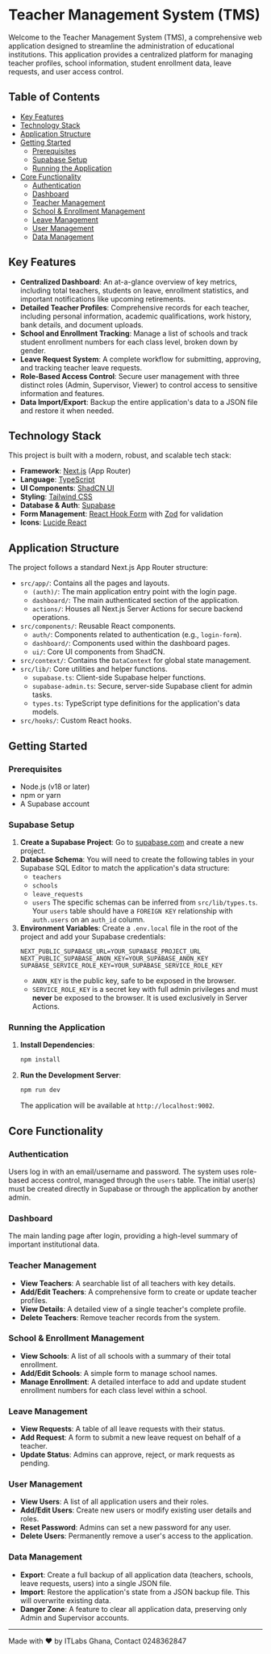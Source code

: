 
# Teacher Management System (TMS)

Welcome to the Teacher Management System (TMS), a comprehensive web application designed to streamline the administration of educational institutions. This application provides a centralized platform for managing teacher profiles, school information, student enrollment data, leave requests, and user access control.

## Table of Contents

- [Key Features](#key-features)
- [Technology Stack](#technology-stack)
- [Application Structure](#application-structure)
- [Getting Started](#getting-started)
  - [Prerequisites](#prerequisites)
  - [Supabase Setup](#supabase-setup)
  - [Running the Application](#running-the-application)
- [Core Functionality](#core-functionality)
  - [Authentication](#authentication)
  - [Dashboard](#dashboard)
  - [Teacher Management](#teacher-management)
  - [School & Enrollment Management](#school--enrollment-management)
  - [Leave Management](#leave-management)
  - [User Management](#user-management)
  - [Data Management](#data-management)

## Key Features

- **Centralized Dashboard**: An at-a-glance overview of key metrics, including total teachers, students on leave, enrollment statistics, and important notifications like upcoming retirements.
- **Detailed Teacher Profiles**: Comprehensive records for each teacher, including personal information, academic qualifications, work history, bank details, and document uploads.
- **School and Enrollment Tracking**: Manage a list of schools and track student enrollment numbers for each class level, broken down by gender.
- **Leave Request System**: A complete workflow for submitting, approving, and tracking teacher leave requests.
- **Role-Based Access Control**: Secure user management with three distinct roles (Admin, Supervisor, Viewer) to control access to sensitive information and features.
- **Data Import/Export**: Backup the entire application's data to a JSON file and restore it when needed.

## Technology Stack

This project is built with a modern, robust, and scalable tech stack:

- **Framework**: [Next.js](https://nextjs.org/) (App Router)
- **Language**: [TypeScript](https://www.typescriptlang.org/)
- **UI Components**: [ShadCN UI](https://ui.shadcn.com/)
- **Styling**: [Tailwind CSS](https://tailwindcss.com/)
- **Database & Auth**: [Supabase](https://supabase.io/)
- **Form Management**: [React Hook Form](https://react-hook-form.com/) with [Zod](https://zod.dev/) for validation
- **Icons**: [Lucide React](https://lucide.dev/guide/packages/lucide-react)

## Application Structure

The project follows a standard Next.js App Router structure:

- `src/app/`: Contains all the pages and layouts.
  - `(auth)/`: The main application entry point with the login page.
  - `dashboard/`: The main authenticated section of the application.
  - `actions/`: Houses all Next.js Server Actions for secure backend operations.
- `src/components/`: Reusable React components.
  - `auth/`: Components related to authentication (e.g., `login-form`).
  - `dashboard/`: Components used within the dashboard pages.
  - `ui/`: Core UI components from ShadCN.
- `src/context/`: Contains the `DataContext` for global state management.
- `src/lib/`: Core utilities and helper functions.
  - `supabase.ts`: Client-side Supabase helper functions.
  - `supabase-admin.ts`: Secure, server-side Supabase client for admin tasks.
  - `types.ts`: TypeScript type definitions for the application's data models.
- `src/hooks/`: Custom React hooks.

## Getting Started

### Prerequisites

- Node.js (v18 or later)
- npm or yarn
- A Supabase account

### Supabase Setup

1.  **Create a Supabase Project**: Go to [supabase.com](https://supabase.com) and create a new project.
2.  **Database Schema**: You will need to create the following tables in your Supabase SQL Editor to match the application's data structure:
    - `teachers`
    - `schools`
    - `leave_requests`
    - `users`
    The specific schemas can be inferred from `src/lib/types.ts`. Your `users` table should have a `FOREIGN KEY` relationship with `auth.users` on an `auth_id` column.
3.  **Environment Variables**: Create a `.env.local` file in the root of the project and add your Supabase credentials:
    ```
    NEXT_PUBLIC_SUPABASE_URL=YOUR_SUPABASE_PROJECT_URL
    NEXT_PUBLIC_SUPABASE_ANON_KEY=YOUR_SUPABASE_ANON_KEY
    SUPABASE_SERVICE_ROLE_KEY=YOUR_SUPABASE_SERVICE_ROLE_KEY
    ```
    - `ANON_KEY` is the public key, safe to be exposed in the browser.
    - `SERVICE_ROLE_KEY` is a secret key with full admin privileges and must **never** be exposed to the browser. It is used exclusively in Server Actions.

### Running the Application

1.  **Install Dependencies**:
    ```bash
    npm install
    ```
2.  **Run the Development Server**:
    ```bash
    npm run dev
    ```
    The application will be available at `http://localhost:9002`.

## Core Functionality

### Authentication

Users log in with an email/username and password. The system uses role-based access control, managed through the `users` table. The initial user(s) must be created directly in Supabase or through the application by another admin.

### Dashboard

The main landing page after login, providing a high-level summary of important institutional data.

### Teacher Management

- **View Teachers**: A searchable list of all teachers with key details.
- **Add/Edit Teachers**: A comprehensive form to create or update teacher profiles.
- **View Details**: A detailed view of a single teacher's complete profile.
- **Delete Teachers**: Remove teacher records from the system.

### School & Enrollment Management

- **View Schools**: A list of all schools with a summary of their total enrollment.
- **Add/Edit Schools**: A simple form to manage school names.
- **Manage Enrollment**: A detailed interface to add and update student enrollment numbers for each class level within a school.

### Leave Management

- **View Requests**: A table of all leave requests with their status.
- **Add Request**: A form to submit a new leave request on behalf of a teacher.
- **Update Status**: Admins can approve, reject, or mark requests as pending.

### User Management

- **View Users**: A list of all application users and their roles.
- **Add/Edit Users**: Create new users or modify existing user details and roles.
- **Reset Password**: Admins can set a new password for any user.
- **Delete Users**: Permanently remove a user's access to the application.

### Data Management

- **Export**: Create a full backup of all application data (teachers, schools, leave requests, users) into a single JSON file.
- **Import**: Restore the application's state from a JSON backup file. This will overwrite existing data.
- **Danger Zone**: A feature to clear all application data, preserving only Admin and Supervisor accounts.

---
Made with ❤️ by ITLabs Ghana, Contact 0248362847